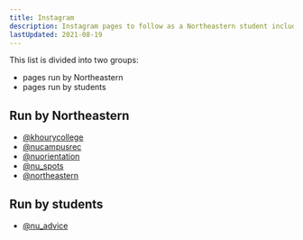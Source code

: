 ```yaml
---
title: Instagram
description: Instagram pages to follow as a Northeastern student including official and student-run pages
lastUpdated: 2021-08-19
---
```


This list is divided into two groups:

- pages run by Northeastern
- pages run by students

## Run by Northeastern

- [@khourycollege](https://www.instagram.com/khourycollege/)
- [@nucampusrec](https://www.instagram.com/nucampusrec/)
- [@nuorientation](https://www.instagram.com/nuorientation/)
- [@nu_spots](https://www.instagram.com/nu_spots/)
- [@northeastern](https://www.instagram.com/northeastern/)

## Run by students

- [@nu_advice](https://www.instagram.com/nu_advice/)
